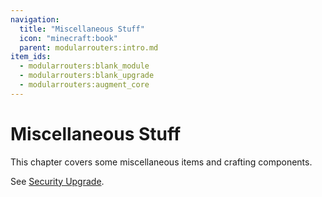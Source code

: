 ```yaml
---
navigation:
  title: "Miscellaneous Stuff"
  icon: "minecraft:book"
  parent: modularrouters:intro.md
item_ids:
  - modularrouters:blank_module
  - modularrouters:blank_upgrade
  - modularrouters:augment_core
---
```


# Miscellaneous Stuff

This chapter covers some miscellaneous items and crafting components.

<a name="override"></a>
<ItemImage id="modularrouters:override_card" />

See [Security Upgrade](../upgrades/security.md#override).



<Recipe id="modularrouters:blank_module" />

<Recipe id="modularrouters:blank_upgrade" />



<Recipe id="modularrouters:augment_core" />

